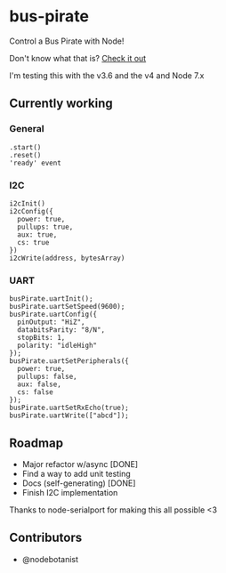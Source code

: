 # bus-pirate

Control a Bus Pirate with Node!

Don't know what that is? [Check it out](http://dangerousprototypes.com/docs/Bus_Pirate)

I'm testing this with the v3.6 and the v4 and Node 7.x

## Currently working
### General
```
.start()
.reset()
'ready' event
```

### I2C
```
i2cInit()
i2cConfig({
  power: true,
  pullups: true,
  aux: true,
  cs: true
})
i2cWrite(address, bytesArray)
```

### UART
```
busPirate.uartInit();
busPirate.uartSetSpeed(9600);
busPirate.uartConfig({
  pinOutput: "HiZ",
  databitsParity: "8/N",
  stopBits: 1,
  polarity: "idleHigh"
});
busPirate.uartSetPeripherals({
  power: true,
  pullups: false,
  aux: false,
  cs: false
});
busPirate.uartSetRxEcho(true);
busPirate.uartWrite(["abcd"]);
```

## Roadmap

* Major refactor w/async [DONE]
* Find a way to add unit testing
* Docs (self-generating) [DONE]
* Finish I2C implementation

Thanks to node-serialport for making this all possible <3 

## Contributors

* @nodebotanist
